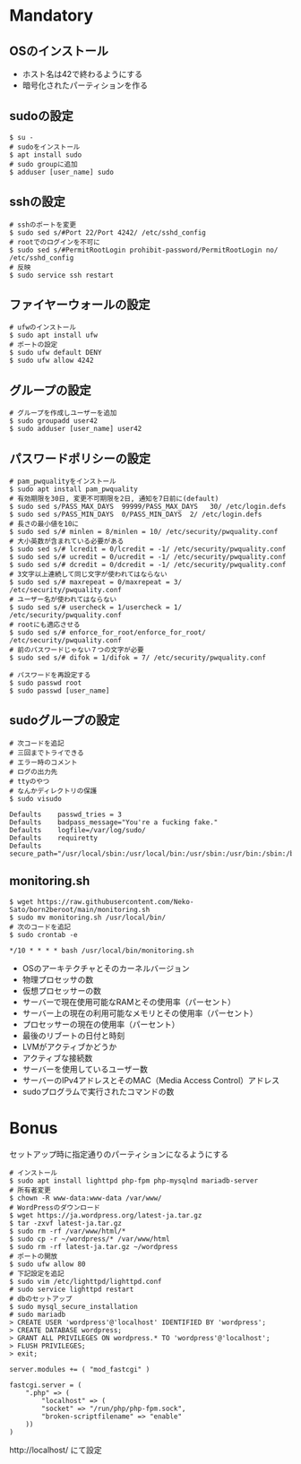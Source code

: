 # Mandatory
## OSのインストール
- ホスト名は42で終わるようにする
- 暗号化されたパーティションを作る

## sudoの設定
```
$ su -
# sudoをインストール
$ apt install sudo
# sudo groupに追加
$ adduser [user_name] sudo
```

## sshの設定
```
# sshのポートを変更
$ sudo sed s/#Port 22/Port 4242/ /etc/sshd_config
# rootでのログインを不可に
$ sudo sed s/#PermitRootLogin prohibit-password/PermitRootLogin no/ /etc/sshd_config
# 反映
$ sudo service ssh restart
```

## ファイヤーウォールの設定
```
# ufwのインストール
$ sudo apt install ufw
# ポートの設定
$ sudo ufw default DENY
$ sudo ufw allow 4242
```

## グループの設定
```
# グループを作成しユーザーを追加
$ sudo groupadd user42
$ sudo adduser [user_name] user42
```

## パスワードポリシーの設定
```
# pam_pwqualityをインストール
$ sudo apt install pam_pwquality
# 有効期限を30日, 変更不可期限を2日, 通知を7日前に(default)
$ sudo sed s/PASS_MAX_DAYS  99999/PASS_MAX_DAYS   30/ /etc/login.defs
$ sudo sed s/PASS_MIN_DAYS  0/PASS_MIN_DAYS  2/ /etc/login.defs
# 長さの最小値を10に
$ sudo sed s/# minlen = 8/minlen = 10/ /etc/security/pwquality.conf
# 大小英数が含まれている必要がある
$ sudo sed s/# lcredit = 0/lcredit = -1/ /etc/security/pwquality.conf
$ sudo sed s/# ucredit = 0/ucredit = -1/ /etc/security/pwquality.conf
$ sudo sed s/# dcredit = 0/dcredit = -1/ /etc/security/pwquality.conf
# 3文字以上連続して同じ文字が使われてはならない
$ sudo sed s/# maxrepeat = 0/maxrepeat = 3/ /etc/security/pwquality.conf
# ユーザー名が使われてはならない
$ sudo sed s/# usercheck = 1/usercheck = 1/ /etc/security/pwquality.conf
# rootにも適応させる
$ sudo sed s/# enforce_for_root/enforce_for_root/ /etc/security/pwquality.conf
# 前のパスワードじゃない７つの文字が必要
$ sudo sed s/# difok = 1/difok = 7/ /etc/security/pwquality.conf

# パスワードを再設定する
$ sudo passwd root
$ sudo passwd [user_name]
```

## sudoグループの設定
```
# 次コードを追記
# 三回までトライできる
# エラー時のコメント
# ログの出力先
# ttyのやつ
# なんかディレクトリの保護
$ sudo visudo
```
```
Defaults	passwd_tries = 3
Defaults	badpass_message="You're a fucking fake."
Defaults	logfile=/var/log/sudo/
Defaults	requiretty
Defaults	secure_path="/usr/local/sbin:/usr/local/bin:/usr/sbin:/usr/bin:/sbin:/bin:/snap/bin"
```

## monitoring.sh
```
$ wget https://raw.githubusercontent.com/Neko-Sato/born2beroot/main/monitoring.sh
$ sudo mv monitoring.sh /usr/local/bin/ 
# 次のコードを追記
$ sudo crontab -e
```
```
*/10 * * * * bash /usr/local/bin/monitoring.sh
```
- OSのアーキテクチャとそのカーネルバージョン
- 物理プロセッサの数
- 仮想プロセッサーの数
- サーバーで現在使用可能なRAMとその使用率（パーセント）
- サーバー上の現在の利用可能なメモリとその使用率（パーセント）
- プロセッサーの現在の使用率（パーセント）
- 最後のリブートの日付と時刻
- LVMがアクティブかどうか
- アクティブな接続数
- サーバーを使用しているユーザー数
- サーバーのIPv4アドレスとそのMAC（Media Access Control）アドレス
- sudoプログラムで実行されたコマンドの数

# Bonus
セットアップ時に指定通りのパーティションになるようにする
```
# インストール
$ sudo apt install lighttpd php-fpm php-mysqlnd mariadb-server
# 所有者変更
$ chown -R www-data:www-data /var/www/
# WordPressのダウンロード
$ wget https://ja.wordpress.org/latest-ja.tar.gz
$ tar -zxvf latest-ja.tar.gz
$ sudo rm -rf /var/www/html/*
$ sudo cp -r ~/wordpress/* /var/www/html
$ sudo rm -rf latest-ja.tar.gz ~/wordpress
# ポートの開放
$ sudo ufw allow 80
# 下記設定を追記
$ sudo vim /etc/lighttpd/lighttpd.conf
# sudo service lighttpd restart
# dbのセットアップ
$ sudo mysql_secure_installation
# sudo mariadb
> CREATE USER 'wordpress'@'localhost' IDENTIFIED BY 'wordpress';
> CREATE DATABASE wordpress;
> GRANT ALL PRIVILEGES ON wordpress.* TO 'wordpress'@'localhost';
> FLUSH PRIVILEGES;
> exit;
```

``` /etc/lighttpd/lighttpd.confに追記
server.modules += ( "mod_fastcgi" )

fastcgi.server = (
	".php" => (
		"localhost" => ( 
		"socket" => "/run/php/php-fpm.sock",
		"broken-scriptfilename" => "enable"
	))
)
```
http://localhost/
にて設定